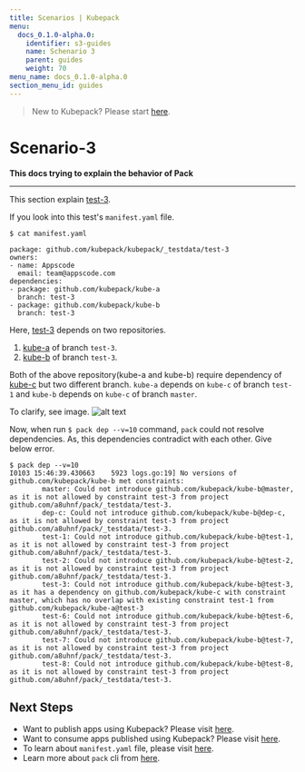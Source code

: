 ```yaml
---
title: Scenarios | Kubepack
menu:
  docs_0.1.0-alpha.0:
    identifier: s3-guides
    name: Schenario 3
    parent: guides
    weight: 70
menu_name: docs_0.1.0-alpha.0
section_menu_id: guides
---
```


> New to Kubepack? Please start [here](/docs/0.1.0-alpha.0/concepts/README).

# Scenario-3

**This docs trying to explain the behavior of Pack**
***

This section explain [test-3](https://github.com/kubepack/kubepack/tree/master/_testdata/test-3).

If you look into this test's `manifest.yaml` file.

```console
$ cat manifest.yaml

package: github.com/kubepack/kubepack/_testdata/test-3
owners:
- name: Appscode
  email: team@appscode.com
dependencies:
- package: github.com/kubepack/kube-a
  branch: test-3
- package: github.com/kubepack/kube-b
  branch: test-3
```

Here, [test-3](https://github.com/kubepack/kubepack/tree/master/_testdata/test-3) depends on two repositories.
1. [kube-a](https://github.com/kubepack/kube-a) of branch `test-3`.
2. [kube-b](https://github.com/kubepack/kube-b) of branch `test-3`.

Both of the above repository(kube-a and kube-b) require dependency of
 [kube-c](https://github.com/kubepack/kube-c) but two different branch.
 `kube-a` depends on `kube-c` of branch `test-1` and `kube-b` depends on `kube-c` of branch `master`.

 To clarify, see image.
 ![alt text](/_testdata/test-3/test-3.jpg)

 Now, when run `$ pack dep --v=10` command, `pack` could not resolve dependencies. As, this dependencies contradict with each other.
  Give below error.

  ```console
  $ pack dep --v=10
  I0103 15:46:39.430663    5923 logs.go:19] No versions of github.com/kubepack/kube-b met constraints:
          master: Could not introduce github.com/kubepack/kube-b@master, as it is not allowed by constraint test-3 from project github.com/a8uhnf/pack/_testdata/test-3.
          dep-c: Could not introduce github.com/kubepack/kube-b@dep-c, as it is not allowed by constraint test-3 from project github.com/a8uhnf/pack/_testdata/test-3.
          test-1: Could not introduce github.com/kubepack/kube-b@test-1, as it is not allowed by constraint test-3 from project github.com/a8uhnf/pack/_testdata/test-3.
          test-2: Could not introduce github.com/kubepack/kube-b@test-2, as it is not allowed by constraint test-3 from project github.com/a8uhnf/pack/_testdata/test-3.
          test-3: Could not introduce github.com/kubepack/kube-b@test-3, as it has a dependency on github.com/kubepack/kube-c with constraint master, which has no overlap with existing constraint test-1 from github.com/kubepack/kube-a@test-3
          test-6: Could not introduce github.com/kubepack/kube-b@test-6, as it is not allowed by constraint test-3 from project github.com/a8uhnf/pack/_testdata/test-3.
          test-7: Could not introduce github.com/kubepack/kube-b@test-7, as it is not allowed by constraint test-3 from project github.com/a8uhnf/pack/_testdata/test-3.
          test-8: Could not introduce github.com/kubepack/kube-b@test-8, as it is not allowed by constraint test-3 from project github.com/a8uhnf/pack/_testdata/test-3.
```

## Next Steps

- Want to publish apps using Kubepack? Please visit [here](/docs/0.1.0-alpha.0/concepts/how/publisher).
- Want to consume apps published using Kubepack? Please visit [here](/docs/0.1.0-alpha.0/concepts/how/user).
- To learn about `manifest.yaml` file, please visit [here](/docs/0.1.0-alpha.0/concepts/how/manifest).
- Learn more about `pack` cli from [here](/docs/0.1.0-alpha.0/concepts/how/cli).

